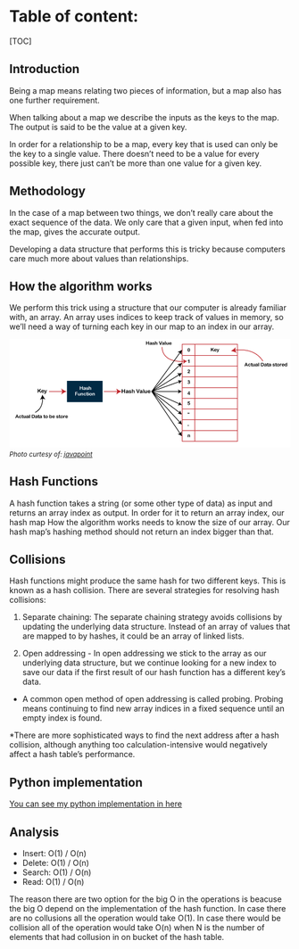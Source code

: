 # Table of content:
[TOC]
## Introduction

Being a map means relating two pieces of information, but a map also has one further requirement.

When talking about a map we describe the inputs as the keys to the map. The output is said to be the value at a given key.

In order for a relationship to be a map, every key that is used can only be the key to a single value. There doesn’t need to be a value for every possible key, there just can’t be more than one value for a given key.

## Methodology

In the case of a map between two things, we don’t really care about the exact sequence of the data. We only care that a given input, when fed into the map, gives the accurate output.

Developing a data structure that performs this is tricky because computers care much more about values than relationships.

## How the algorithm works

We perform this trick using a structure that our computer is already familiar with, an array. An array uses indices to keep track of values in memory, so we’ll need a way of turning each key in our map to an index in our array.

![hash_map](hash_map.png)
<small>_Photo curtesy of: [javapoint](https://www.javatpoint.com/hash-table)_</small>

## Hash Functions

A hash function takes a string (or some other type of data) as input and returns an array index as output. In order for it to return an array index, our hash map How the algorithm works needs to know the size of our array. Our hash map’s hashing method should not return an index bigger than that.

## Collisions

Hash functions might produce the same hash for two different keys. This is known as a hash collision. There are several strategies for resolving hash collisions:

1. Separate chaining: The separate chaining strategy avoids collisions by updating the underlying data structure. Instead of an array of values that are mapped to by hashes, it could be an array of linked lists.

2. Open addressing - In open addressing we stick to the array as our underlying data structure, but we continue looking for a new index to save our data if the first result of our hash function has a different key’s data.

- A common open method of open addressing is called probing. Probing means continuing to find new array indices in a fixed sequence until an empty index is found.

\*There are more sophisticated ways to find the next address after a hash collision, although anything too calculation-intensive would negatively affect a hash table’s performance.

## Python implementation

[You can see my python implementation in here](./hash_map.py)

## Analysis

- Insert: O(1) / O(n)
- Delete: O(1) / O(n)
- Search: O(1) / O(n)
- Read: O(1) / O(n)

The reason there are two option for the big O in the operations is beacuse the big O depend on the implementation of the hash function. In case there are no collusions all the operation would take O(1). In case there would be collision all of the operation would take O(n) when N is the number of elements that had collusion in on bucket of the hash table.

